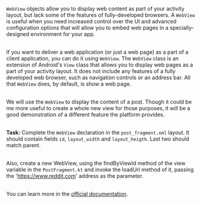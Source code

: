 `WebView` objects allow you to display web content as part of your activity layout, but lack some of the features of fully-developed browsers. A `WebView` is useful when you need increased control over the UI and advanced configuration options that will allow you to embed web pages in a specially-designed environment for your app.

\
If you want to deliver a web application (or just a web page) as a part of a client application, you can do it using `WebView`. The `WebView` class is an extension of Android's `View` class that allows you to display web pages as a part of your activity layout. It does not include any features of a fully developed web browser, such as navigation controls or an address bar. All that `WebView` does, by default, is show a web page.

\
We will use the `WebView` to display the content of a post. Though it could be me more useful to create a whole new view for those purposes, it will be a good demonstration of a different feature the platform provides.

\
**Task:** Complete the `WebView` declaration in the `post_fragment.xml` layout. It should contain fields `id`, `layout_width` and `layout_heigth`. Last two should match parent.

\
Also, create a new WebView, using the findByViewId method of the view variable in the `PostFragment.kt` and invoke the loadUrl method of it, passing the 'https://www.reddit.com' address as the parameter.

\
You can learn more in the [official documentation](https://developer.android.com/reference/android/webkit/WebView).

